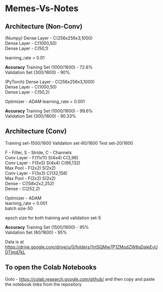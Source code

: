 # Memes-Vs-Notes
## Architecture (Non-Conv)
(Numpy)
Dense Layer - C(256x256x3,1000)   
Dense Layer - C(1000,50)  
Dense Layer - C(50,1)   


learning_rate = 0.01  

**Accuracy**
Training Set (1000/1600) - 72.6%  
Validation Set (300/1600) - 90%

(PyTorch)
Dense Layer - C(256x256x3,1000)   
Dense Layer - C(1000,50)  
Dense Layer - C(50,2)   

Optimizer - ADAM
learning_rate = 0.001  

**Accuracy**
Training Set (1000/1600) - 99.6%  
Validation Set (300/1600) - 90.33%



## Architecture (Conv)
Training set-1500/1600
Validation set-80/1600
Test set-20/1600

F - Filter, S - Stride, C - Channels   
Conv Layer - F(11x11) S(4x4) C(3,96)  
Conv Layer - F(5x5) S(4x4) C(96,132)  
Max Pool - F(2x2) S(2x2)   
Conv Layer - F(3x3) C(132,158)   
Max Pool - F(2x2) S(2x2)  
Dense - C(158x2x2,252)   
Dense - C(252,2)   

Optimizer - ADAM   
learning_rate = 0.001   
batch size-50

epoch size for both training and validation set-5

**Accuracy**
Training Set (1500/1600) - 95%   
Validation Set (80/1600) - 95%


Data is at
https://drive.google.com/drive/u/0/folders/1ntSQMw7P1ZModZW8qDaleEvUDTlmd7kL


## To open the Colab Notebooks
Goto - https://colab.research.google.com/github/
and then copy and paste the notebook links from the repository